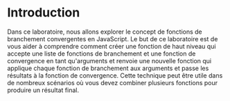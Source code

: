 # Introduction

Dans ce laboratoire, nous allons explorer le concept de fonctions de branchement convergentes en JavaScript. Le but de ce laboratoire est de vous aider à comprendre comment créer une fonction de haut niveau qui accepte une liste de fonctions de branchement et une fonction de convergence en tant qu'arguments et renvoie une nouvelle fonction qui applique chaque fonction de branchement aux arguments et passe les résultats à la fonction de convergence. Cette technique peut être utile dans de nombreux scénarios où vous devez combiner plusieurs fonctions pour produire un résultat final.
